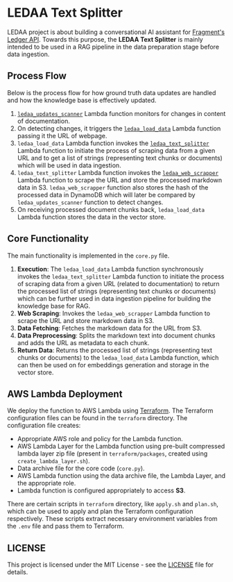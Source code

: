 # LEDAA Text Splitter

LEDAA project is about building a conversational AI assistant for [Fragment's Ledger API](https://fragment.dev/docs). Towards this purpose, the **LEDAA Text Splitter** is mainly intended to be used in a RAG pipeline in the data preparation stage before data ingestion.

## Process Flow

Below is the process flow for how ground truth data updates are handled and how the knowledge base is effectively updated.

1. [`ledaa_updates_scanner`](https://github.com/pranav-kural/ledaa-updates-scanner) Lambda function monitors for changes in content of documentation.
2. On detecting changes, it triggers the [`ledaa_load_data`](https://github.com/pranav-kural/ledaa-load-data) Lambda function passing it the URL of webpage.
3. `ledaa_load_data` Lambda function invokes the [`ledaa_text_splitter`](https://github.com/pranav-kural/ledaa-text-splitter) Lambda function to initiate the process of scraping data from a given URL and to get a list of strings (representing text chunks or documents) which will be used in data ingestion.
4. `ledaa_text_splitter` Lambda function invokes the [`ledaa_web_scrapper`](https://github.com/pranav-kural/ledaa-web-scrapper) Lambda function to scrape the URL and store the processed markdown data in S3. `ledaa_web_scrapper` function also stores the hash of the processed data in DynamoDB which will later be compared by `ledaa_updates_scanner` function to detect changes.
5. On receiving processed document chunks back, `ledaa_load_data` Lambda function stores the data in the vector store.

## Core Functionality

The main functionality is implemented in the `core.py` file.

1. **Execution**: The `ledaa_load_data` Lambda function synchronously invokes the `ledaa_text_splitter` Lambda function to initiate the process of scraping data from a given URL (related to documentation) to return the processed list of strings (representing text chunks or documents) which can be further used in data ingestion pipeline for building the knowledge base for RAG.
2. **Web Scraping**: Invokes the `ledaa_web_scrapper` Lambda function to scrape the URL and store markdown data in S3.
3. **Data Fetching**: Fetches the markdown data for the URL from S3.
4. **Data Preprocessing**: Splits the markdown text into document chunks and adds the URL as metadata to each chunk.
5. **Return Data**: Returns the processed list of strings (representing text chunks or documents) to the `ledaa_load_data` Lambda function, which can then be used on for embeddings generation and storage in the vector store.

## AWS Lambda Deployment

We deploy the function to AWS Lambda using [Terraform](https://www.terraform.io/). The Terraform configuration files can be found in the `terraform` directory. The configuration file creates:

-   Appropriate AWS role and policy for the Lambda function.
-   AWS Lambda Layer for the Lambda function using pre-built compressed lambda layer zip file (present in `terraform/packages`, created using `create_lambda_layer.sh`).
-   Data archive file for the core code (`core.py`).
-   AWS Lambda function using the data archive file, the Lambda Layer, and the appropriate role.
-   Lambda function is configured appropriately to access **S3**.

There are certain scripts in `terraform` directory, like `apply.sh` and `plan.sh`, which can be used to apply and plan the Terraform configuration respectively. These scripts extract necessary environment variables from the `.env` file and pass them to Terraform.

## LICENSE

This project is licensed under the MIT License - see the [LICENSE](LICENSE) file for details.
